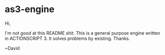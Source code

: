 # as3-engine

Hi,

I'm not good at this README shit. This is a general purpose engine written in ACTIONSCRIPT 3. It solves problems by existing. Thanks.

~David
